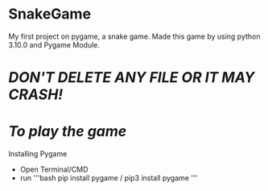 # SnakeGame 


My first project on pygame, a snake game. 
Made this game by using python 3.10.0 and Pygame Module. 

#  *DON'T DELETE ANY FILE OR IT MAY CRASH!*

# *To play the game*
Installing Pygame
- Open Terminal/CMD
- run '''bash
 pip install pygame / pip3 install pygame
 '''
